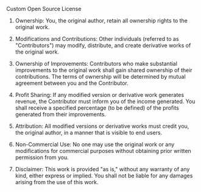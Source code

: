 Custom Open Source License

1. Ownership: You, the original author, retain all ownership rights to the original work.

2. Modifications and Contributions: Other individuals (referred to as "Contributors") may modify, distribute, and create derivative works of the original work.

3. Ownership of Improvements: Contributors who make substantial improvements to the original work shall gain shared ownership of their contributions. The terms of ownership will be determined by mutual agreement between you and the Contributor.

4. Profit Sharing: If any modified version or derivative work generates revenue, the Contributor must inform you of the income generated. You shall receive a specified percentage (to be defined) of the profits generated from their improvements.

5. Attribution: All modified versions or derivative works must credit you, the original author, in a manner that is visible to end users.

6. Non-Commercial Use: No one may use the original work or any modifications for commercial purposes without obtaining prior written permission from you.

7. Disclaimer: This work is provided "as is," without any warranty of any kind, either express or implied. You shall not be liable for any damages arising from the use of this work.

